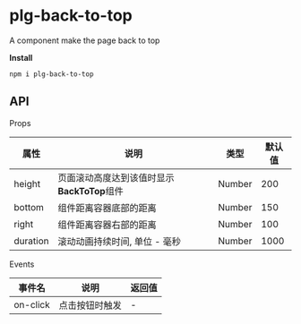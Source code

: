 # plg-back-to-top
A component make the page back to top

**Install**

```
npm i plg-back-to-top
```



## API

Props

| 属性     | 说明                                        | 类型   | 默认值 |
| -------- | ------------------------------------------- | ------ | ------ |
| height   | 页面滚动高度达到该值时显示**BackToTop**组件 | Number | 200    |
| bottom   | 组件距离容器底部的距离                      | Number | 150    |
| right    | 组件距离容器右部的距离                      | Number | 100    |
| duration | 滚动动画持续时间, 单位 - 毫秒               | Number | 1000   |

Events

| 事件名   | 说明           | 返回值 |
| -------- | -------------- | ------ |
| on-click | 点击按钮时触发 | -      |

